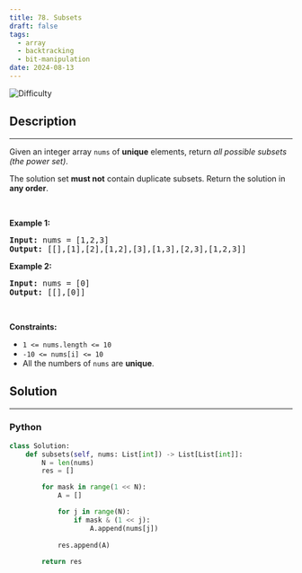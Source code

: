 ```yaml
---
title: 78. Subsets
draft: false
tags: 
  - array
  - backtracking
  - bit-manipulation
date: 2024-08-13
---
```


![Difficulty](https://img.shields.io/badge/Difficulty-Medium-blue.svg)

## Description

---
<p>Given an integer array <code>nums</code> of <strong>unique</strong> elements, return <em>all possible</em> <span data-keyword="subset"><em>subsets</em></span> <em>(the power set)</em>.</p>

<p>The solution set <strong>must not</strong> contain duplicate subsets. Return the solution in <strong>any order</strong>.</p>

<p>&nbsp;</p>
<p><strong class="example">Example 1:</strong></p>

<pre>
<strong>Input:</strong> nums = [1,2,3]
<strong>Output:</strong> [[],[1],[2],[1,2],[3],[1,3],[2,3],[1,2,3]]
</pre>

<p><strong class="example">Example 2:</strong></p>

<pre>
<strong>Input:</strong> nums = [0]
<strong>Output:</strong> [[],[0]]
</pre>

<p>&nbsp;</p>
<p><strong>Constraints:</strong></p>

<ul>
	<li><code>1 &lt;= nums.length &lt;= 10</code></li>
	<li><code>-10 &lt;= nums[i] &lt;= 10</code></li>
	<li>All the numbers of&nbsp;<code>nums</code> are <strong>unique</strong>.</li>
</ul>


## Solution

---
### Python
``` py title='subsets'
class Solution:
    def subsets(self, nums: List[int]) -> List[List[int]]:
        N = len(nums)
        res = []

        for mask in range(1 << N):
            A = []

            for j in range(N):
                if mask & (1 << j):
                    A.append(nums[j])
            
            res.append(A)
        
        return res

```

